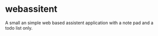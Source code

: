 # webassitent
A small an simple web based assistent application with a note pad and a todo list only.
